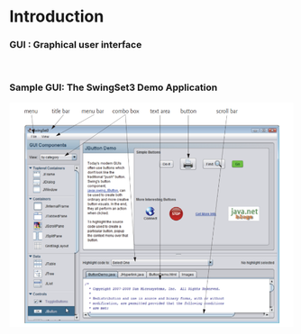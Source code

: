 # **Introduction**

### **GUI** : Graphical user interface

<br>

### Sample GUI: The SwingSet3 Demo Application

![SwingSet3 application demonstrates many of Java's Swing GUI components](/code/assets/images/java_swing/section09/section09_01/SwingSet3.png "SwingSet3 application demonstrates many of Java's Swing GUI components")